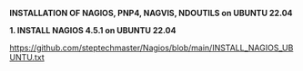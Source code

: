 **INSTALLATION OF NAGIOS, PNP4, NAGVIS, NDOUTILS on UBUNTU 22.04**

**1. INSTALL NAGIOS 4.5.1 on UBUNTU 22.04**

https://github.com/steptechmaster/Nagios/blob/main/INSTALL_NAGIOS_UBUNTU.txt

